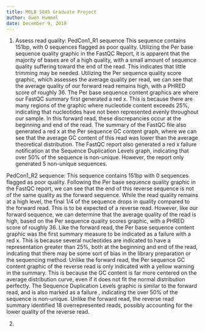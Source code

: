 ```yaml
---
title: MOLB 5845 Graduate Project
author: Gwen Hummel
date: December 9, 2019
---
```


1. Assess read quality: PedCon1_R1 sequence
This sequence contains 151bp, with 0 sequences flagged as poor quality. Utilizing the Per base sequence quality graphic in the FastQC Report, it is apparent that the majority of bases are of a high quality, with a small amount of sequence quality suffering toward the end of the read. This indicates that little trimming may be needed. 
Utilizing the Per sequence quality score graphic, which assesses the average quality per read, we can see that the average quality of our forward read remains high, with a PHRED score of roughly 36. The Per base sequence content graphics are where our FastQC summary first generated a red x. This is because there are many regions of the graphic where nucleotide content exceeds 25%, indicating that nucleotides have not been represented evenly throughout our sample. In this forward read, these discrepancies occur at the beginning and end of the read. The summary of the FastQC file also generated a red x at the Per sequence GC content graph, where we can see that the average GC content of this read was lower than the average theoretical distribution. The FastQC report also generated a red x failure notification at the Sequence Duplication Levels graph, indicating that over 50% of the sequence is non-unique. However, the report only generated 5 non-unique sequences.

PedCon1_R2 sequence: This sequence contains 151bp with 0 sequences flagged as poor quality. Following the Per base sequence quality graphic in the FastQC report, we can see that the end of this reverse sequence is not of the same quality as the forward sequence. While the read quality remains at a high level, the final 1/4 of the sequence drops in quality compared to the forward read. This is to be expected of a reverse read. However, like our forward sequence, we can determine that the average quality of the read is high, based on the Per sequence quality scores graphic, with a PHRED score of roughly 36. Like the forward read, the Per base sequence content graphic was the first summary measure to be indicated as a failure with a red x. This is because several nucleotides are indicated to have a representation greater than 25%, both at the beginning and end of the read, indcating that there may be some sort of bias in the library preparation or the sequencing method. Unlike the forward read, the Per sequence GC content graphic of the reverse read is only indicated with a yellow warning in the summary. This is because the GC content is far more centered on the average distribution curve, even if it does not fit the normal distribution perfectly. The Sequence Duplication Levels graphic is similar to the forward read, and is also marked as a failure , indicating the over 50% of the sequence is non-unique. Unlike the forward read, the reverse read summary identified 18 overrepresented reads, possibly accounting for the lower quality of the reverse read. 

2. 
